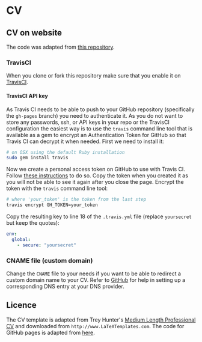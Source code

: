 # CV 

## CV on website
The code was adapted from [this repository](https://github.com/thomastweets/cv-on-ghpages).

### TravisCI
When you clone or fork this repository make sure that you enable it on [TravisCI](https://travis-ci.org).

#### TravisCI API key
As Travis CI needs to be able to push to your GitHub repository (specifically the `gh-pages` branch) you need to authenticate it.
As you do not want to store any passwords, ssh, or API keys in your repo or the TravisCI configuration the easiest way is to use the
`travis` command line tool that is available as a gem to encrypt an Authentication Token for GitHub so that Travis CI 
can decrypt it when needed. First we need to install it:
```bash
# on OSX using the default Ruby installation
sudo gem install travis
```
Now we create a personal access token on GitHub to use with Travis CI. Follow
[these instructions](https://help.github.com/articles/creating-an-access-token-for-command-line-use/) 
to do so. Copy the token when you created 
it as you will not be able to see it again after you close the page.
Encrypt the token with the `travis` command line tool:
```bash
# where 'your_token' is the token from the last step
travis encrypt GH_TOKEN=your_token
```
Copy the resulting key to line 18 of the `.travis.yml` file (replace `yoursecret` but keep the quotes):
```yml
env:
  global:
    - secure: "yoursecret"
```

### CNAME file (custom domain)
Change the `CNAME` file to your needs if you want to be able to redirect a custom domain name to your CV. Refer to [GitHub](https://help.github.com/articles/setting-up-a-custom-domain-with-github-pages/) for help in setting up a corresponding DNS entry at your DNS provider.

## Licence
The CV template is adapted from
Trey Hunter's [Medium Length Professional CV](https://www.latextemplates.com/template/medium-length-professional-cv) and downloaded from
`http://www.LaTeXTemplates.com`.
The code for GitHub pages is adapted from [here](https://github.com/thomastweets/cv-on-ghpages).
